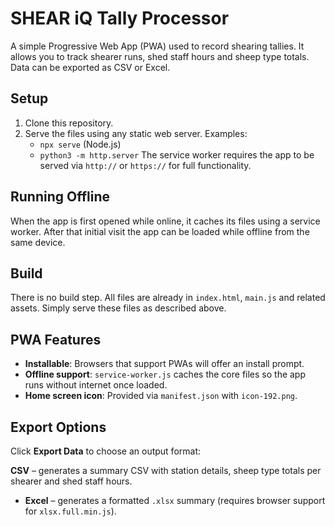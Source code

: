 # SHEAR iQ Tally Processor

A simple Progressive Web App (PWA) used to record shearing tallies. It allows you to track shearer runs, shed staff hours and sheep type totals. Data can be exported as CSV or Excel.

## Setup

1. Clone this repository.
2. Serve the files using any static web server. Examples:
   - `npx serve` (Node.js)
   - `python3 -m http.server`
   The service worker requires the app to be served via `http://` or `https://` for full functionality.

## Running Offline

When the app is first opened while online, it caches its files using a service worker. After that initial visit the app can be loaded while offline from the same device.

## Build

There is no build step. All files are already in `index.html`, `main.js` and related assets. Simply serve these files as described above.

## PWA Features

- **Installable**: Browsers that support PWAs will offer an install prompt.
- **Offline support**: `service-worker.js` caches the core files so the app runs without internet once loaded.
- **Home screen icon**: Provided via `manifest.json` with `icon-192.png`.

## Export Options

Click **Export Data** to choose an output format:

**CSV** – generates a summary CSV with station details, sheep type totals per shearer and shed staff hours.
- **Excel** – generates a formatted `.xlsx` summary (requires browser support for `xlsx.full.min.js`).
